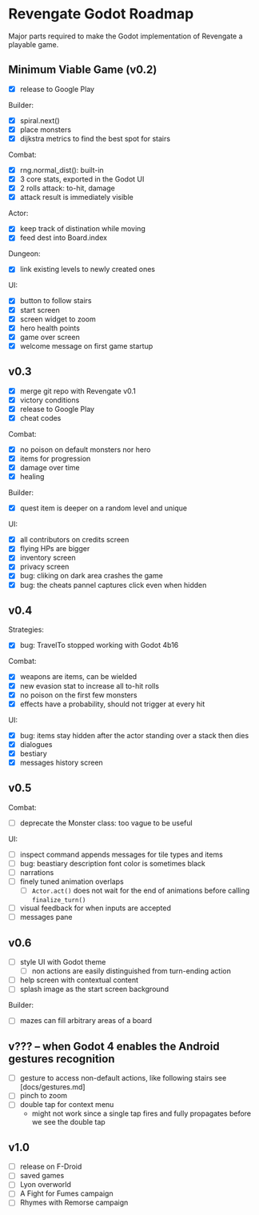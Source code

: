 Revengate Godot Roadmap
=======================

Major parts required to make the Godot implementation of Revengate a playable game.

## Minimum Viable Game (v0.2)
- [x] release to Google Play

Builder:
- [x] spiral.next()
- [x] place monsters
- [x] dijkstra metrics to find the best spot for stairs

Combat:
- [x] rng.normal_dist(): built-in
- [x] 3 core stats, exported in the Godot UI
- [x] 2 rolls attack: to-hit, damage
- [x] attack result is immediately visible

Actor:
- [x] keep track of distination while moving
- [x] feed dest into Board.index

Dungeon:
- [x] link existing levels to newly created ones

UI:
- [x] button to follow stairs
- [x] start screen
- [x] screen widget to zoom
- [x] hero health points
- [x] game over screen
- [x] welcome message on first game startup

## v0.3
- [x] merge git repo with Revengate v0.1
- [x] victory conditions
- [x] release to Google Play
- [x] cheat codes

Combat:
- [x] no poison on default monsters nor hero
- [x] items for progression
- [x] damage over time
- [x] healing

Builder:
- [x] quest item is deeper on a random level and unique

UI:
- [x] all contributors on credits screen
- [x] flying HPs are bigger
- [x] inventory screen
- [x] privacy screen
- [x] bug: cliking on dark area crashes the game
- [x] bug: the cheats pannel captures click even when hidden

## v0.4
Strategies: 
- [x] bug: TravelTo stopped working with Godot 4b16

Combat:
- [x] weapons are items, can be wielded
- [x] new evasion stat to increase all to-hit rolls
- [x] no poison on the first few monsters
- [x] effects have a probability, should not trigger at every hit

UI:
- [x] bug: items stay hidden after the actor standing over a stack then dies
- [x] dialogues
- [x] bestiary
- [x] messages history screen

## v0.5
Combat:
- [ ] deprecate the Monster class: too vague to be useful

UI: 
- [ ] inspect command appends messages for tile types and items
- [ ] bug: beastiary description font color is sometimes black
- [ ] narrations
- [ ] finely tuned animation overlaps
  - [ ] `Actor.act()` does not wait for the end of animations before calling `finalize_turn()`
- [ ] visual feedback for when inputs are accepted
- [ ] messages pane

## v0.6
- [ ] style UI with Godot theme
  - [ ] non actions are easily distinguished from turn-ending action 
- [ ] help screen with contextual content
- [ ] splash image as the start screen background

Builder:
- [ ] mazes can fill arbitrary areas of a board

## v??? – when Godot 4 enables the Android gestures recognition
- [ ] gesture to access non-default actions, like following stairs see [docs/gestures.md]
- [ ] pinch to zoom
- [ ] double tap for context menu
  - might not work since a single tap fires and fully propagates before we see the double tap

## v1.0
- [ ] release on F-Droid
- [ ] saved games
- [ ] Lyon overworld
- [ ] A Fight for Fumes campaign
- [ ] Rhymes with Remorse campaign
